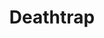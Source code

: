 ---
title: Deathtrap
year: 1984
opening_date: 1984-04-06
closing_date: 1984-04-21
layout: productions
featured_image: 
image_caption:
image_credit:
playbill: 
category: 
Theatre: Theatre Jacksonville
Venue: Little Theatre
cast:
  Sidney Bruhl: Tom Nehl
  Myra Bruhl: Glenda Sweitzer
  Clifford Anderson: Richard Sykes
  Helga Ten Dorp: Mardie Kelly
  Porter Milgrim: Jack Masters
crew:
  Director: Ray Jensen
  Set & Lighting Design: Andrew Way
  Properties Chair: Elizabeth Turner
  Assistant to the Director: Jim Ruffett
  Stage Manager: Mary Sasser
  Lighting Technician: Dave Stillson
  Sound Technician: Marti Carson
  Costume Designer: Valerie Hall
  Publicity: Ginny Ribadeneyra
  Set Construction:
    - Mary Sasser
    - Norm Dulaney
    - Dave Stillson
    - Kate Rust
    - Jim Ruffett
    - Cindy Lube
    - Pam Jackson
    - Marti Carson
orchestra:
external_links:
---